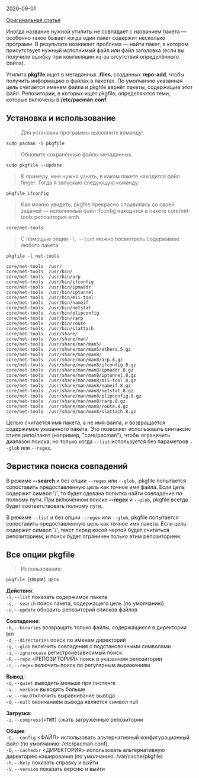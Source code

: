 2020-09-01

[Оригинальная статья](https://blackarch.ru/?p=1210)

Иногда название нужной утилиты не совпадает с названием пакета — особенно такое бывает когда один пакет содержит несколько программ. В результате возникает проблема — найти пакет, в котором присутствует нужный исполнимый файл или файл заголовка (если вы получили ошибку при компиляции из-за отсутствия определённого файла).

Утилита **pkgfile** ищет в метаданных **.files**, созданных **repo-add**, чтобы получить информацию о файлах в пакетах. По умолчанию указанная цель считается именем файла и pkgfile вернёт пакеты, содержащие этот файл. Репозитории, в которых ищет pkgfile, определяются теми, которые включены в **/etc/pacman.conf**.
## Установка и использование

>Для установки программы выполните команду:
```shell
sudo pacman -S pkgfile
```

>Обновите сохранённые файлы метаданных.
```shell
sudo pkgfile --update
```

>К примеру, мне нужно узнать, в каком пакете находится файл finger. Тогда я запускаю следующую команду:
```shell
pkgfile ifconfig
```

>Как можно увидеть, pkgfile прекрасно справилась со своей задачей — исполнимый файл ifconfig  находится в пакете core/net-tools репозитория arch.
```
core/net-tools
```

>С помощью опции `-l,` `--list` можно посмотреть содержимое любого пакета:
```shell
pkgfile -l net-tools
```

```
core/net-tools  /usr/  
core/net-tools  /usr/bin/  
core/net-tools  /usr/bin/arp  
core/net-tools  /usr/bin/ifconfig  
core/net-tools  /usr/bin/ipmaddr  
core/net-tools  /usr/bin/iptunnel  
core/net-tools  /usr/bin/mii-tool  
core/net-tools  /usr/bin/nameif  
core/net-tools  /usr/bin/netstat  
core/net-tools  /usr/bin/plipconfig  
core/net-tools  /usr/bin/rarp  
core/net-tools  /usr/bin/route  
core/net-tools  /usr/bin/slattach  
core/net-tools  /usr/share/  
core/net-tools  /usr/share/man/  
core/net-tools  /usr/share/man/man5/  
core/net-tools  /usr/share/man/man5/ethers.5.gz  
core/net-tools  /usr/share/man/man8/  
core/net-tools  /usr/share/man/man8/arp.8.gz  
core/net-tools  /usr/share/man/man8/ifconfig.8.gz  
core/net-tools  /usr/share/man/man8/ipmaddr.8.gz  
core/net-tools  /usr/share/man/man8/iptunnel.8.gz  
core/net-tools  /usr/share/man/man8/mii-tool.8.gz  
core/net-tools  /usr/share/man/man8/nameif.8.gz  
core/net-tools  /usr/share/man/man8/netstat.8.gz  
core/net-tools  /usr/share/man/man8/plipconfig.8.gz  
core/net-tools  /usr/share/man/man8/rarp.8.gz  
core/net-tools  /usr/share/man/man8/route.8.gz  
core/net-tools  /usr/share/man/man8/slattach.8.gz
```

Целью считается имя пакета, а не имя файла, и возвращается содержимое указанного пакета. Это позволяет использовать синтаксис стиля репо/пакет (например, "core/pacman"), чтобы ограничить диапазон поиска, но только когда `--list` используется без параметров `--glob` или `--regex`.
## Эвристика поиска совпадений  

В режиме **--search** и без опции `--regex` или `--glob,` pkgfile попытается сопоставить предоставленную цель как точное имя файла. Если цель содержит символ '/', то будет сделана попытка найти совпадение по полному пути. При включённом поиске **--regex** и `--glob`, pkgfile всегда будет соответствовать полному пути.

В режиме `--list` и без опции `--regex` или `--glob`, pkgfile попытается сопоставить предоставленную цель как точное имя пакета. Если цель содержит символ '/', текст перед косой чертой будет считаться репозиторием, и поиск будет ограничен только этим репозиторием.
## Все опции pkgfile  

>Использование:
```shell
pkgfile [ОПЦИИ] ЦЕЛЬ
```

 **Действия**:  
  `-l`, `--list`                показать содержимое пакета  
  `-s`, `--search`            поиск пакета, содержащего цель (по умолчанию)  
  `-u`, `--update`            обновить репозиторий списков файлов  

 **Совпадение**:  
  `-b`, `--binaries`        возвращать только файлы, содержащиеся в директории bin  
  `-d`, `--directories`  поиск по именам директорий  
  `-g`, `--glob`               включить совпадения с подстановочными символами  
  `-i`, `--ignorecase`    регистронезависимый поиск  
  `-R`, `--repo`               <РЕПОЗИТОРИЙ>  поиск в указанном репозитории  
  `-r`, `--regex`             включить поиск по регулярным выражениям  

 **Вывод**:  
  `-q`, `--quiet`             выводить меньше при листинге  
  `-v`, `--verbose`          выводить больше  
  `-w`, `--raw`                 отключить выравнивание вывода  
  `-0`, `--null`               окончанием вывода является символ null  

 **Загрузка**:  
  `-z`, `--compress[=ТИП]`   сжать загруженные репозитории  

 **Общие**:  
  `-C`, `--config`           <ФАЙЛ>     использовать альтернативный конфигурационный файл (по умолчанию: /etc/pacman.conf)  
  `-D`, `--cachedir`       <ДИРЕКТОРИЯ>    использовать альтернативную директорию кэширования (по умолчанию: /var/cache/pkgfile)  
  `-h`, `--help`               показать справку и выйти  
  `-V`, `--version`         показать версию и выйти